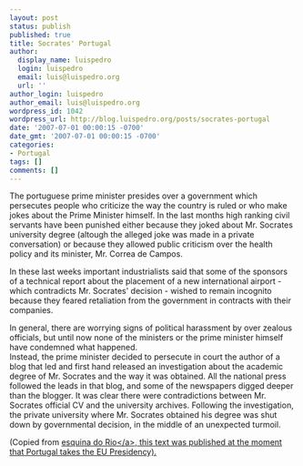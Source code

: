 ```yaml
---
layout: post
status: publish
published: true
title: Socrates' Portugal
author:
  display_name: luispedro
  login: luispedro
  email: luis@luispedro.org
  url: ''
author_login: luispedro
author_email: luis@luispedro.org
wordpress_id: 1042
wordpress_url: http://blog.luispedro.org/posts/socrates-portugal
date: '2007-07-01 00:00:15 -0700'
date_gmt: '2007-07-01 00:00:15 -0700'
categories:
- Portugal
tags: []
comments: []
---
```

<p>The portuguese prime minister presides over a government which persecutes people who criticize the way the country is ruled or who make jokes about the Prime Minister himself. In the last months high ranking civil servants have been punished either because they joked about Mr. Socrates university degree (altough the alleged joke was made in a private conversation) or because they allowed public criticism over the health policy and its minister, Mr. Correa de Campos.</p>
<p>In these last weeks important industrialists said that some of the sponsors of a technical report about the placement of a new international airport - which contradicts Mr. Socrates' decision - wished to remain incognito because they feared retaliation from the government in contracts with their companies.</p>
<p>In general, there are worrying signs of political harassment by over zealous officials, but until now none of the ministers or the prime minister himself have condemned what happened.<br />
Instead, the prime minister decided to persecute in court the author of a blog that led and first hand released an investigation about the academic degree of Mr. Socrates and the way it was obtained. All the national press followed the leads in that blog, and some of the newspapers digged deeper than the blogger. It was clear there were contradictions between Mr. Socrates official CV and the university archives. Following the investigation, the private university where Mr. Socrates obtained his degree was shut down by governmental decision, in the middle of an unexpected turmoil.</p>
<p>(Copied from <a href="http:&#47;&#47;aesquinadorio.blogspot.com&#47;2007&#47;06&#47;blogosfera-e-o-governo-c-para-mim-este.html">esquina do Rio<&#47;a>, this text was published at the moment that Portugal takes the EU Presidency).</p>
